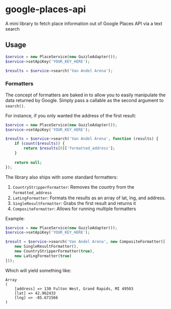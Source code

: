 # google-places-api

A mini library to fetch place information out of Google Places API via a text search


## Usage

```php
$service = new PlaceService(new GuzzleAdapter());
$service->setApiKey('YOUR_KEY_HERE');

$results = $service->search('Van Andel Arena');
```

### Formatters

The concept of formatters are baked in to allow you to easily manipulate
the data returned by Google. Simply pass a callable as the second argument
to `search()`.

For instance, if you only wanted the address of the first result:

```php
$service = new PlaceService(new GuzzleAdapter());
$service->setApiKey('YOUR_KEY_HERE');

$results = $service->search('Van Andel Arena', function (results) {
    if (count($results)) {
        return $results[0]['formatted_address'];
    }
    
    return null;
});
```

The library also ships with some standard formatters:

 1. `CountryStripperFormatter`: Removes the country from the `formatted_address`
 1. `LatLngFormatter`: Formats the results as an array of lat, lng, and address.
 1. `SingleResultFormatter`: Grabs the first result and returns it
 1. `CompositeFormatter`: Allows for running multiple formatters
 
Example:

```php
$service = new PlaceService(new GuzzleAdapter());
$service->setApiKey('YOUR_KEY_HERE');

$result = $service->search('Van Andel Arena', new CompositeFormatter([
    new SingleResultFormatter(),
    new CountryStripperFormatter(true),
    new LatLngFormatter(true)
]));
```

Which will yield something like:

```text
Array
(
    [address] => 130 Fulton West, Grand Rapids, MI 49503
    [lat] => 42.962433
    [lng] => -85.671566
)
```
